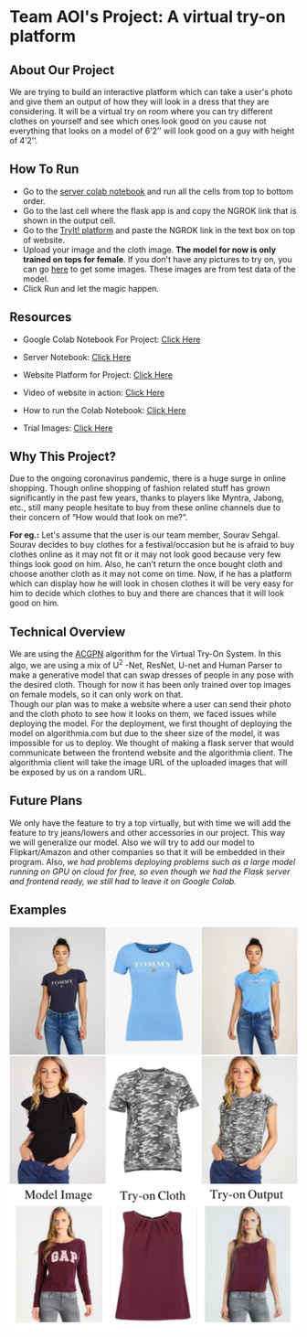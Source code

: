 # Team AOI's Project: A virtual try-on platform

## **About Our Project**

We are trying to build an interactive platform which can take a user's photo and give them an output of how they will look in a dress that they are considering. It will be a virtual try on room where you can try different clothes on yourself and see which ones look good on you cause not everything that looks on a model of 6’2’’ will look good on a guy with height of 4’2’’.

## How To Run

- Go to the [server colab notebook](https://colab.research.google.com/drive/1cckRAu3YR33EFIb952r9NImxZcuWi587?usp=sharing) and run all the cells from top to bottom order.
- Go to the last cell where the flask app is and copy the NGROK link that is shown in the output cell.
- Go to the [TryIt! platform](https://xenodochial-shirley-9c6c9f.netlify.app/) and paste the NGROK link in the text box on top of website.
- Upload your image and the cloth image. **The model for now is only trained on tops for female**. If you don't have any pictures to try on, you can go [here](.\trial_Images) to get some images. These images are from test data of the model.
- Click Run and let the magic happen.

## Resources

- Google Colab Notebook For Project: [Click Here](https://colab.research.google.com/drive/15w4ePIf6KikxAHYzz69Alf9lHlz4ustL?usp=sharing)

- Server Notebook: [Click Here](https://colab.research.google.com/drive/1cckRAu3YR33EFIb952r9NImxZcuWi587?usp=sharing)

- Website Platform for Project:  [Click Here](https://xenodochial-shirley-9c6c9f.netlify.app/)

- Video of website in action: [Click Here](./videoGuides/WebsiteOverview.mp4)

- How to run the Colab Notebook: [Click Here](./videoGuides/HowToRunTheColabNotebook)

- Trial Images: [Click Here](.\trial_Images)

  

## **Why This Project?**

Due to the ongoing coronavirus pandemic, there is a huge surge in online shopping. Though online shopping of fashion related stuff has grown significantly in the past few years, thanks to players like Myntra, Jabong, etc., still many people hesitate to buy from these online channels due to their concern of “How would that look on me?”. 

**For eg.:** Let's assume that the user is our team member, Sourav Sehgal. Sourav decides to buy clothes for a festival/occasion but he is afraid to buy clothes online as it may not fit or it may not look good because very few things look good on him. Also, he can’t return the once bought cloth and choose another cloth as it may not come on time.
Now, if he has a platform which can display how he will look in chosen clothes it will be very easy for him to decide which clothes to buy and there are chances that it will look good on him.

## **Technical Overview**

We are using the [ACGPN](https://github.com/switchablenorms/DeepFashion_Try_On) algorithm for the Virtual Try-On System. In this algo, we are using a mix of U<sup>2</sup> -Net, ResNet, U-net and Human Parser to make a generative model that can swap dresses of people in any pose with the desired cloth. Though for now it has been only trained over top images on female models, so it can only work on that.  
Though our plan was to make a website where a user can send their photo and the cloth photo to see how it looks on them, we faced issues while deploying the model. For the deployment, we first thought of deploying the model on algorithmia.com but due to the sheer size of the model, it was impossible for us to deploy. We thought of making a flask server that would communicate between the frontend website and the algorithmia client. The algorithmia client will take the image URL of the uploaded images that will be exposed by us on a random URL. 

## **Future Plans**

We only have the feature to try a top virtually, but with time we will add the feature to try jeans/lowers and other accessories in our project. This way we will generalize our model. Also we will try to add our model to Flipkart/Amazon and other companies so that it will be embedded in their program. Also, *we had problems deploying problems such as a large model running on GPU on cloud for free, so even though we had the Flask server and frontend ready, we still had to leave it on Google Colab.* 

## Examples

<img src="./Examples/try1.png">

<img src="./Examples/try2.png">

<img src="./Examples/try3.png">





